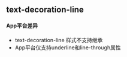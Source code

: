 ## text-decoration-line


<!-- CSSJSON.text-decoration-line.description -->

<!-- CSSJSON.text-decoration-line.syntax -->

<!-- CSSJSON.text-decoration-line.values -->

<!-- CSSJSON.text-decoration-line.defaultValue -->

<!-- CSSJSON.text-decoration-line.unixTags -->

<!-- CSSJSON.text-decoration-line.compatibility -->

#### App平台差异  
+ text-decoration-line 样式不支持继承
+ App平台仅支持underline和line-through属性

<!-- CSSJSON.text-decoration-line.reference -->